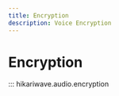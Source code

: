 ```yaml
---
title: Encryption
description: Voice Encryption
---
```


# Encryption
::: hikariwave.audio.encryption